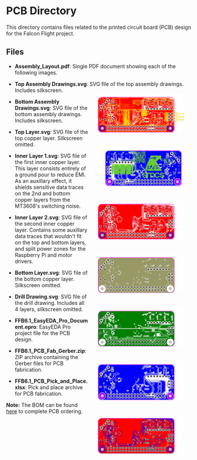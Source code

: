 # PCB Directory

This directory contains files related to the printed circuit board (PCB) design for the Falcon Flight project.

## Files

* **Assembly_Layout.pdf**: Single PDF document showing each of the following images.

* **Top Assembly Drawings.svg**: SVG file of the top assembly drawings. Includes silkscreen.
  <img src="/PCB/Top_Assembly_Drawings.svg" alt="SVG file of the top assembly drawings. Includes silkscreen." width="50%" ALIGN="right" HSPACE="20" VSPACE="20"/>

* **Bottom Assembly Drawings.svg**: SVG file of the bottom assembly drawings. Includes silkscreen.
  <img src="/PCB/Bottom_Assembly_Drawings.svg" alt="SVG file of the bottom assembly drawings. Includes silkscreen." width="50%" ALIGN="right" HSPACE="20" VSPACE="20"/>

* **Top Layer.svg**: SVG file of the top copper layer. Silkscreen omitted.
  <img src="/PCB/Top_Layer.svg" alt="SVG file of the top copper layer. Silkscreen omitted." width="50%" ALIGN="right" HSPACE="20" VSPACE="20"/>
  
* **Inner Layer 1.svg**: SVG file of the first inner copper layer. This layer consists entirely of a ground pour to reduce EMI. As an auxillary effect, it shields sensitive data traces on the 2nd and bottom copper layers from the MT3608's switching noise.
  <img src="/PCB/Inner_Layer 1.svg" alt="SVG file of the first inner copper layer." width="50%" ALIGN="right" HSPACE="20" VSPACE="20"/>

* **Inner Layer 2.svg**: SVG file of the second inner copper layer. Contains some auxillary data traces that wouldn't fit on the top and bottom layers, and split power zones for the Raspberry Pi and motor drivers.
  <img src="/PCB/Inner Layer 2.svg" alt="SVG file of the second inner copper layer." width="50%" ALIGN="right" HSPACE="20" VSPACE="20"/>

* **Bottom Layer.svg**: SVG file of the bottom copper layer. Silkscreen omitted.
  <img src="/PCB/Bottom_Layer.svg" alt="SVG file of the bottom copper layer. Silkscreen omitted." width="50%" ALIGN="right" HSPACE="20" VSPACE="20"/>

* **Drill Drawing.svg**: SVG file of the drill drawing. Includes all 4 layers, silkscreen omitted.
  <img src="/PCB/Drill_Drawing.svg" alt="SVG file of the drill drawing. Includes all 4 layers, silkscreen omitted." width="50%" ALIGN="right" HSPACE="20" VSPACE="20"/>

* **FFB6.1_EasyEDA_Pro_Document.epro**: EasyEDA Pro project file for the PCB design.
* **FFB6.1_PCB_Fab_Gerber.zip**: ZIP archive containing the Gerber files for PCB fabrication.
* **FFB6.1_PCB_Pick_and_Place.xlsx**: Pick and place archive for PCB fabrication. 


**Note:** The BOM can be found [here](/docs/FFB6.1_BOM.xlsx) to complete PCB ordering.

